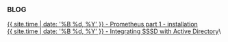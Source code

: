 ### BLOG

[{{ site.time | date: '%B %d, %Y' }} - Prometheus part 1 - installation](data/4-11-19_Prometheus_Part_1_Install.md)\
[{{ site.time | date: '%B %d, %Y' }} - Integrating SSSD with Active Directory](data/4-9-19_Integrating_SSSD_with_Active_Directory.md)\


